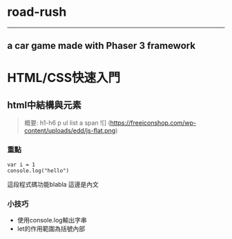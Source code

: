 # road-rush
---
## a car game made with Phaser 3 framework

# HTML/CSS快速入門
## html中結構與元素
> 概要: h1-h6 p ul list a span
![]
(https://freeiconshop.com/wp-content/uploads/edd/js-flat.png)
### 重點
```javascript=
var i = 1
console.log("hello")
```
這段程式碼功能blabla
這邊是內文
### 小技巧
* 使用console.log輸出字串
* let的作用範圍為括號內部

